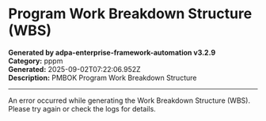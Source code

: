 # Program Work Breakdown Structure (WBS)

**Generated by adpa-enterprise-framework-automation v3.2.9**  
**Category:** pppm  
**Generated:** 2025-09-02T07:22:06.952Z  
**Description:** PMBOK Program Work Breakdown Structure

---

An error occurred while generating the Work Breakdown Structure (WBS). Please try again or check the logs for details.